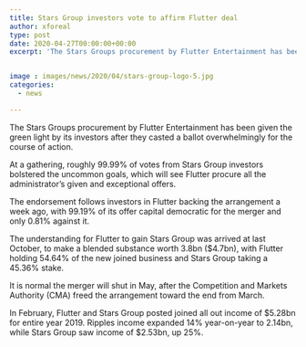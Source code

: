 ```yaml
---
title: Stars Group investors vote to affirm Flutter deal
author: xforeal 
type: post
date: 2020-04-27T00:00:00+00:00
excerpt: 'The Stars Groups procurement by Flutter Entertainment has been given the green light by its investors after they casted a ballot overwhelmingly for the arrangement '


image : images/news/2020/04/stars-group-logo-5.jpg
categories:
  - news

---
```

The Stars Groups procurement by Flutter Entertainment has been given the green light by its investors after they casted a ballot overwhelmingly for the course of action. 

At a gathering, roughly 99.99&percnt; of votes from Stars Group investors bolstered the uncommon goals, which will see Flutter procure all the administrator&#8217;s given and exceptional offers. 

The endorsement follows investors in Flutter backing the arrangement a week ago, with 99.19&percnt; of its offer capital democratic for the merger and only 0.81&percnt; against it. 

The understanding for Flutter to gain Stars Group was arrived at last October, to make a blended substance worth 3.8bn ($4.7bn), with Flutter holding 54.64&percnt; of the new joined business and Stars Group taking a 45.36&percnt; stake. 

It is normal the merger will shut in May, after the Competition and Markets Authority (CMA) freed the arrangement toward the end from March. 

In February, Flutter and Stars Group posted joined all out income of $5.28bn for entire year 2019. Ripples income expanded 14&percnt; year-on-year to 2.14bn, while Stars Group saw income of $2.53bn, up 25&percnt;.